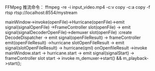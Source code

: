 FFMpeg 推流命令：
ffmpeg -re -i input_video.mp4 -c:v copy -c:a copy -f rtsp rtsp://localhost:8554/mystream

mainWindow->invoke(openFile)->Hurricane(openFile)->emit signal(signalOpenFile)
->FrameController slot(openFile) -> emit signal(signalDecoderOpenFile)->demuxer slot(openFile)
:create DecodeDispatcher -> emit signal(openFileResult) -> frameController emit(openFileResult)
->hurricane slotOpenFileResult -> emit signal(slotOpenFileResult) -> hurricane(qml) onOpenfileResult
->invoke mainWindow.start -> hurricane.start -> emit signal(signalStart)  -> frameController slot start
->   invoke  m_demuxer->start() && m_playback->start();
